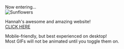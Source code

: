 Now entering...  
![Sunflowers](./keypages/sunflowers.png)

Hannah's awesome and amazing website!  
[CLICK HERE](./home/)

Mobile-friendly, but best experienced on desktop!  
Most GIFs will not be animated until you toggle them on.
<center>
<script src="https://dokodemo.neocities.org/pokering/pokering.js"></script>
<pokering-script site="https://lugaw.gay"></pokering-script>
<div id='RPGMaker'>
    <script type="text/javascript" src="https://ophanimkei.neocities.org/onionring/onionring-variables.js"></script>
    <script type="text/javascript" src="https://ophanimkei.neocities.org/onionring/onionring-widget.js"></script>
</div>
<div id='neossg'>
  <script type="text/javascript" src="https://neossg.neocities.org/onionring-variables.js"></script>
  <script type="text/javascript" src="https://neossg.neocities.org/onionring-widget.js"></script>
</div>
</center>